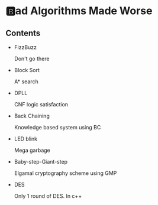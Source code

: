 # :b:ad Algorithms Made Worse

## Contents

- FizzBuzz

   Don't go there

- Block Sort

   A\* search

- DPLL

   CNF logic satisfaction

- Back Chaining

   Knowledge based system using BC

- LED blink

   Mega garbage

- Baby-step-Giant-step

   Elgamal cryptography scheme using GMP

- DES

   Only 1 round of DES. In c++

